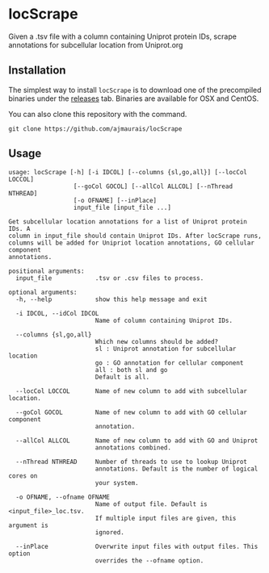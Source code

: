 # locScrape
Given a .tsv file with a column containing Uniprot protein IDs, scrape annotations for subcellular location from Uniprot.org

## Installation
The simplest way to install `locScrape` is to download one of the precompiled binaries under the [releases](https://github.com/ajmaurais/locScrape/releases) tab. Binaries are available for OSX and CentOS. 

You can also clone this repository with the command.
```
git clone https://github.com/ajmaurais/locScrape
```

## Usage
```
usage: locScrape [-h] [-i IDCOL] [--columns {sl,go,all}] [--locCol LOCCOL]
                  [--goCol GOCOL] [--allCol ALLCOL] [--nThread NTHREAD]
                  [-o OFNAME] [--inPlace]
                  input_file [input_file ...]

Get subcellular location annotations for a list of Uniprot protein IDs. A
column in input_file should contain Uniprot IDs. After locScrape runs,
columns will be added for Unipriot location annotations, GO cellular component
annotations.

positional arguments:
  input_file            .tsv or .csv files to process.

optional arguments:
  -h, --help            show this help message and exit

  -i IDCOL, --idCol IDCOL
                        Name of column containing Uniprot IDs.

  --columns {sl,go,all}
                        Which new columns should be added?
                        sl : Uniprot annotation for subcellular location
                        go : GO annotation for cellular component
                        all : both sl and go
                        Default is all.

  --locCol LOCCOL       Name of new column to add with subcellular location.

  --goCol GOCOL         Name of new column to add with GO cellular component
                        annotation.

  --allCol ALLCOL       Name of new column to add with GO and Uniprot
                        annotations combined.

  --nThread NTHREAD     Number of threads to use to lookup Uniprot
                        annotations. Default is the number of logical cores on
                        your system.

  -o OFNAME, --ofname OFNAME
                        Name of output file. Default is <input_file>_loc.tsv.
                        If multiple input files are given, this argument is
                        ignored.

  --inPlace             Overwrite input files with output files. This option
                        overrides the --ofname option.
```
